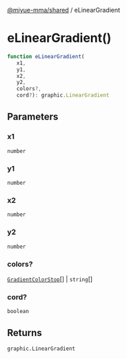 [@miyue-mma/shared](../index.md) / eLinearGradient

# eLinearGradient()

```ts
function eLinearGradient(
   x1, 
   y1, 
   x2, 
   y2, 
   colors?, 
   cord?): graphic.LinearGradient
```

## Parameters

### x1

`number`

### y1

`number`

### x2

`number`

### y2

`number`

### colors?

[`GradientColorStop`](../interfaces/GradientColorStop.md)[] | `string`[]

### cord?

`boolean`

## Returns

`graphic.LinearGradient`
